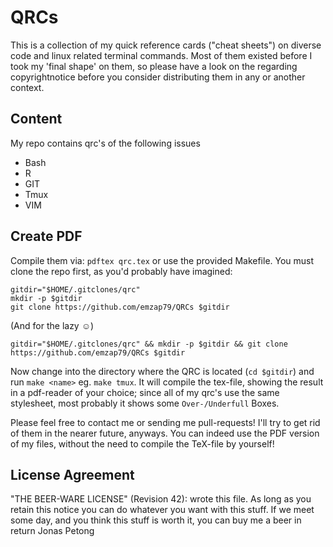 # QRCs

This is a collection of my quick reference cards ("cheat sheets") on diverse
code and linux related terminal commands. Most of them existed before I took my
'final shape' on them, so please have a look on the regarding copyrightnotice
before you consider distributing them in any or another context.

## Content

My repo contains qrc's of the following issues

- Bash
- R
- GIT
- Tmux
- VIM

## Create PDF

Compile them via: `pdftex qrc.tex` or use the provided Makefile. You must clone
the repo first, as you'd probably have imagined:

    gitdir="$HOME/.gitclones/qrc"
    mkdir -p $gitdir
    git clone https://github.com/emzap79/QRCs $gitdir

(And for the lazy :relaxed:)

    gitdir="$HOME/.gitclones/qrc" && mkdir -p $gitdir && git clone https://github.com/emzap79/QRCs $gitdir

Now change into the directory where the QRC is located (`cd $gitdir`) and run
`make <name>` eg. `make tmux`. It will compile the tex-file, showing the
result in a pdf-reader of your choice; since all of my qrc's use the same
stylesheet, most probably it shows some `Over-/Underfull` Boxes.

Please feel free to contact me or sending me pull-requests! I'll try to get rid
of them in the nearer future, anyways. You can indeed use the PDF version of my
files, without the need to compile the TeX-file by yourself!

## License Agreement

"THE BEER-WARE LICENSE" (Revision 42):
<emzap79 at gmail dot com> wrote this file. As long as you retain this notice you
can do whatever you want with this stuff. If we meet some day, and you think
this stuff is worth it, you can buy me a beer in return Jonas Petong


